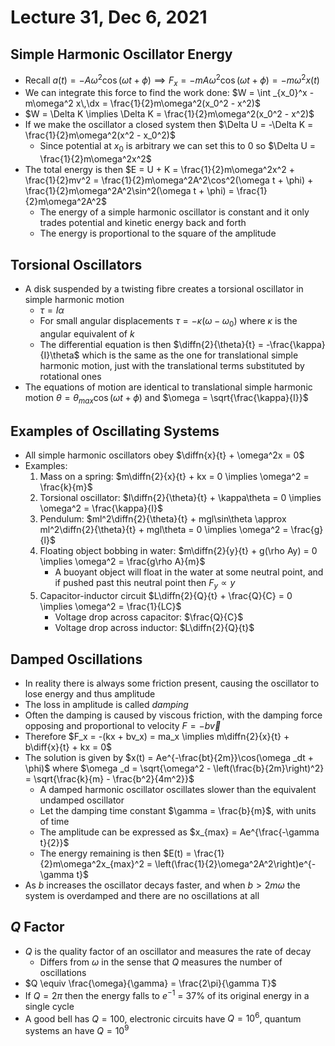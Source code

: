 # Lecture 31, Dec 6, 2021

## Simple Harmonic Oscillator Energy

* Recall $a(t) = -A\omega^2\cos(\omega t + \phi) \implies F_x = -mA\omega^2\cos(\omega t + \phi) = -m\omega^2x(t)$
* We can integrate this force to find the work done: $W = \int _{x_0}^x -m\omega^2 x\,\dx = \frac{1}{2}m\omega^2(x_0^2 - x^2)$
* $W = \Delta K \implies \Delta K = \frac{1}{2}m\omega^2(x_0^2 - x^2)$
* If we make the oscillator a closed system then $\Delta U = -\Delta K = \frac{1}{2}m\omega^2(x^2 - x_0^2)$
	* Since potential at $x_0$ is arbitrary we can set this to 0 so $\Delta U = \frac{1}{2}m\omega^2x^2$
* The total energy is then $E = U + K = \frac{1}{2}m\omega^2x^2 + \frac{1}{2}mv^2 = \frac{1}{2}m\omega^2A^2\cos^2(\omega t + \phi) + \frac{1}{2}m\omega^2A^2\sin^2(\omega t + \phi) = \frac{1}{2}m\omega^2A^2$
	* The energy of a simple harmonic oscillator is constant and it only trades potential and kinetic energy back and forth
	* The energy is proportional to the square of the amplitude

## Torsional Oscillators

* A disk suspended by a twisting fibre creates a torsional oscillator in simple harmonic motion
	* $\tau = I\alpha$
	* For small angular displacements $\tau = -\kappa(\omega - \omega _0)$ where $\kappa$ is the angular equivalent of $k$
	* The differential equation is then $\diffn{2}{\theta}{t} = -\frac{\kappa}{I}\theta$ which is the same as the one for translational simple harmonic motion, just with the translational terms substituted by rotational ones
* The equations of motion are identical to translational simple harmonic motion $\theta = \theta _{max}\cos(\omega t + \phi)$ and $\omega = \sqrt{\frac{\kappa}{I}}$

## Examples of Oscillating Systems

* All simple harmonic oscillators obey $\diffn{x}{t} + \omega^2x = 0$
* Examples:
	1. Mass on a spring: $m\diffn{2}{x}{t} + kx = 0 \implies \omega^2 = \frac{k}{m}$
	2. Torsional oscillator: $I\diffn{2}{\theta}{t} + \kappa\theta = 0 \implies \omega^2 = \frac{\kappa}{I}$
	3. Pendulum: $ml^2\diffn{2}{\theta}{t} + mgl\sin\theta \approx ml^2\diffn{2}{\theta}{t} + mgl\theta = 0 \implies \omega^2 = \frac{g}{l}$
	4. Floating object bobbing in water: $m\diffn{2}{y}{t} + g(\rho Ay) = 0 \implies \omega^2 = \frac{g\rho A}{m}$
		* A buoyant object will float in the water at some neutral point, and if pushed past this neutral point then $F_y \propto y$
	5. Capacitor-inductor circuit $L\diffn{2}{Q}{t} + \frac{Q}{C} = 0 \implies \omega^2 = \frac{1}{LC}$
		* Voltage drop across capacitor: $\frac{Q}{C}$
		* Voltage drop across inductor: $L\diffn{2}{Q}{t}$

## Damped Oscillations

* In reality there is always some friction present, causing the oscillator to lose energy and thus amplitude
* The loss in amplitude is called *damping*
* Often the damping is caused by viscous friction, with the damping force opposing and proportional to velocity $F = -b\vec{v}$
* Therefore $F_x = -(kx + bv_x) = ma_x \implies m\diffn{2}{x}{t} + b\diff{x}{t} + kx = 0$
* The solution is given by $x(t) = Ae^{-\frac{bt}{2m}}\cos(\omega _dt + \phi)$ where $\omega _d = \sqrt{\omega^2 - \left(\frac{b}{2m}\right)^2} = \sqrt{\frac{k}{m} - \frac{b^2}{4m^2}}$
	* A damped harmonic oscillator oscillates slower than the equivalent undamped oscillator
	* Let the damping time constant $\gamma = \frac{b}{m}$, with units of time
	* The amplitude can be expressed as $x_{max} = Ae^{\frac{-\gamma t}{2}}$
	* The energy remaining is then $E(t) = \frac{1}{2}m\omega^2x_{max}^2 = \left(\frac{1}{2}\omega^2A^2\right)e^{-\gamma t}$
* As $b$ increases the oscillator decays faster, and when $b > 2m\omega$ the system is overdamped and there are no oscillations at all

## $Q$ Factor

* $Q$ is the quality factor of an oscillator and measures the rate of decay
	* Differs from $\omega$ in the sense that $Q$ measures the number of oscillations
* $Q \equiv \frac{\omega}{\gamma} = \frac{2\pi}{\gamma T}$
* If $Q = 2\pi$ then the energy falls to $e^{-1}$ = $37\%$ of its original energy in a single cycle
* A good bell has $Q = 100$, electronic circuits have $Q = 10^6$, quantum systems an have $Q = 10^9$


